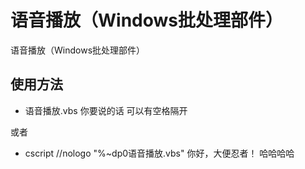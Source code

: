 # 语音播放（Windows批处理部件）
语音播放（Windows批处理部件）

## 使用方法
- 语音播放.vbs 你要说的话 可以有空格隔开

或者

- cscript //nologo "%~dp0语音播放.vbs"  你好，大便忍者！ 哈哈哈哈
